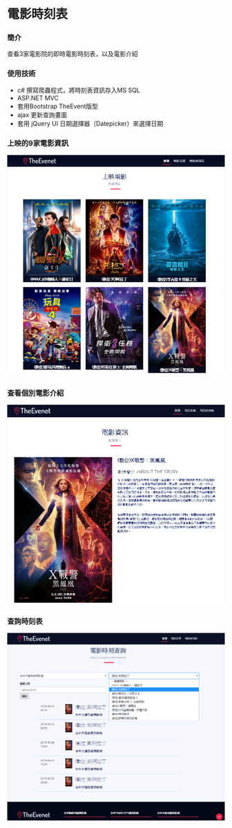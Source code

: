 # 電影時刻表
### 簡介
查看3家電影院的即時電影時刻表，以及電影介紹
### 使用技術
- c# 撰寫爬蟲程式，將時刻表資訊存入MS SQL
- ASP.NET MVC 
- 套用Bootstrap TheEvent版型
- ajax 更新查詢畫面
- 套用 jQuery UI 日期選擇器（Datepicker）來選擇日期

### 上映的9家電影資訊
![](https://github.com/npcenthusiasm/MovieCrawler/blob/master/Movie1.png)
### 查看個別電影介紹
![](https://github.com/npcenthusiasm/MovieCrawler/blob/master/Movie3.png)
### 查詢時刻表
![](https://github.com/npcenthusiasm/MovieCrawler/blob/master/Movie2.png)
